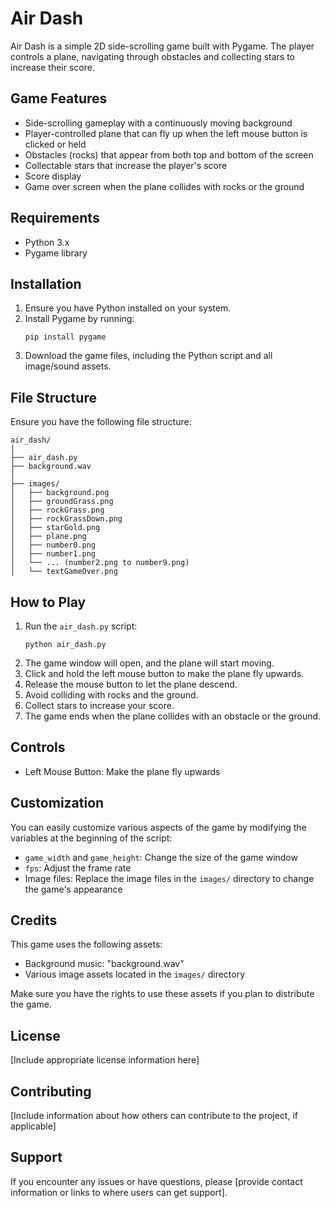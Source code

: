 # Air Dash

Air Dash is a simple 2D side-scrolling game built with Pygame. The player controls a plane, navigating through obstacles and collecting stars to increase their score.

## Game Features

- Side-scrolling gameplay with a continuously moving background
- Player-controlled plane that can fly up when the left mouse button is clicked or held
- Obstacles (rocks) that appear from both top and bottom of the screen
- Collectable stars that increase the player's score
- Score display
- Game over screen when the plane collides with rocks or the ground

## Requirements

- Python 3.x
- Pygame library

## Installation

1. Ensure you have Python installed on your system.
2. Install Pygame by running:
   ```
   pip install pygame
   ```
3. Download the game files, including the Python script and all image/sound assets.

## File Structure

Ensure you have the following file structure:

```
air_dash/
│
├── air_dash.py
├── background.wav
│
├── images/
│   ├── background.png
│   ├── groundGrass.png
│   ├── rockGrass.png
│   ├── rockGrassDown.png
│   ├── starGold.png
│   ├── plane.png
│   ├── number0.png
│   ├── number1.png
│   └── ... (number2.png to number9.png)
│   └── textGameOver.png
```

## How to Play

1. Run the `air_dash.py` script:
   ```
   python air_dash.py
   ```
2. The game window will open, and the plane will start moving.
3. Click and hold the left mouse button to make the plane fly upwards.
4. Release the mouse button to let the plane descend.
5. Avoid colliding with rocks and the ground.
6. Collect stars to increase your score.
7. The game ends when the plane collides with an obstacle or the ground.

## Controls

- Left Mouse Button: Make the plane fly upwards

## Customization

You can easily customize various aspects of the game by modifying the variables at the beginning of the script:

- `game_width` and `game_height`: Change the size of the game window
- `fps`: Adjust the frame rate
- Image files: Replace the image files in the `images/` directory to change the game's appearance

## Credits

This game uses the following assets:
- Background music: "background.wav"
- Various image assets located in the `images/` directory

Make sure you have the rights to use these assets if you plan to distribute the game.

## License

[Include appropriate license information here]

## Contributing

[Include information about how others can contribute to the project, if applicable]

## Support

If you encounter any issues or have questions, please [provide contact information or links to where users can get support].
